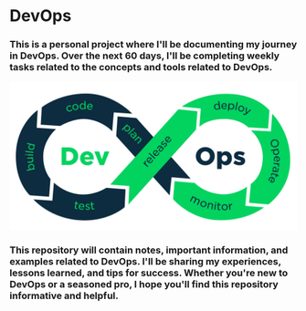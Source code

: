 # DevOps

### This is a personal project where I'll be documenting my journey in DevOps. Over the next 60 days, I'll be completing weekly tasks related to the concepts and tools related to DevOps. 

![](https://github.com/WaqasAly/DevOps/blob/main/Images/devops.png)

### This repository will contain notes, important information, and examples related to DevOps. I'll be sharing my experiences, lessons learned, and tips for success. Whether you're new to DevOps or a seasoned pro, I hope you'll find this repository informative and helpful. 
